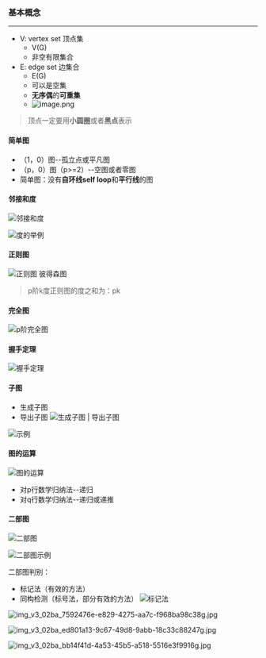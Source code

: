### 基本概念
---
- V: vertex set 顶点集
	- V(G)
	- 非空有限集合
- E: edge set 边集合
	- E(G)
	- 可以是空集
	- **无序偶**的**可重集**
	- ![image.png](https://obsidian-1326430649.cos.ap-chongqing.myqcloud.com/pic/202405272215105.png)
>顶点一定要用**小圆圈**或者**黑点**表示
#### 简单图

- （1，0）图--孤立点或平凡图
- （p，0）图（p>=2）--空图或者零图
- 简单图：没有**自环线self loop**和**平行线**的图
#### 邻接和度

![邻接和度](https://obsidian-1326430649.cos.ap-chongqing.myqcloud.com/pic/202405272224342.png)

![度的举例](https://obsidian-1326430649.cos.ap-chongqing.myqcloud.com/pic/202405272228497.png)

#### 正则图

![正则图 彼得森图](https://obsidian-1326430649.cos.ap-chongqing.myqcloud.com/pic/202405272231287.png)
>p阶k度正则图的度之和为：pk
#### 完全图

![p阶完全图](https://obsidian-1326430649.cos.ap-chongqing.myqcloud.com/pic/202405272237054.png)

#### 握手定理

![握手定理](https://obsidian-1326430649.cos.ap-chongqing.myqcloud.com/pic/202405272246093.png)

#### 子图

- 生成子图
- 导出子图
![生成子图 | 导出子图](https://obsidian-1326430649.cos.ap-chongqing.myqcloud.com/pic/202405272254676.png)

![示例](https://obsidian-1326430649.cos.ap-chongqing.myqcloud.com/pic/202405272256511.png)

#### 图的运算

![图的运算](https://obsidian-1326430649.cos.ap-chongqing.myqcloud.com/pic/202405272304773.png)

- 对p行数学归纳法--递归
- 对q行数学归纳法--递归或递推

#### 二部图

![二部图](https://obsidian-1326430649.cos.ap-chongqing.myqcloud.com/pic/202405280805978.png)

![二部图示例](https://obsidian-1326430649.cos.ap-chongqing.myqcloud.com/pic/202405280806795.png)

二部图判别：
- 标记法（有效的方法）
- 同构检测（标号法，部分有效的方法）
![标记法](https://obsidian-1326430649.cos.ap-chongqing.myqcloud.com/pic/202405280911721.jpg)

![img_v3_02ba_7592476e-e829-4275-aa7c-f968ba98c38g.jpg](https://obsidian-1326430649.cos.ap-chongqing.myqcloud.com/pic/202405280912541.jpg)

![img_v3_02ba_ed801a13-9c67-49d8-9abb-18c33c88247g.jpg](https://obsidian-1326430649.cos.ap-chongqing.myqcloud.com/pic/202405280912248.jpg)

![img_v3_02ba_bb14f41d-4a53-45b5-a518-5516e3f9916g.jpg](https://obsidian-1326430649.cos.ap-chongqing.myqcloud.com/pic/202405280912752.jpg)
